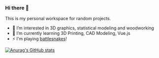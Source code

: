 ### Hi there 👋

This is my personal workspace for random projects.

- 🔭 I’m interested in 3D graphics, statistical modeling and woodworking
- 🌱 I’m currently learning 3D Printing, CAD Modeling, Vue.js
- ⚡ I'm playing [battlesnakes](https://play.battlesnake.com/u/ngynkvn/#battlesnakes)!

[![Anurag's GitHub stats](https://github-readme-stats.vercel.app/api?username=ngynkvn)](https://github.com/anuraghazra/github-readme-stats)


<!--
**ngynkvn/ngynkvn** is a ✨ _special_ ✨ repository because its `README.md` (this file) appears on your GitHub profile.

Here are some ideas to get you started:

- 🔭 I’m currently working on ...
- 🌱 I’m currently learning ...
- 👯 I’m looking to collaborate on ...
- 🤔 I’m looking for help with ...
- 💬 Ask me about ...
- 📫 How to reach me: ...
- 😄 Pronouns: ...
- ⚡ Fun fact: ...
-->
